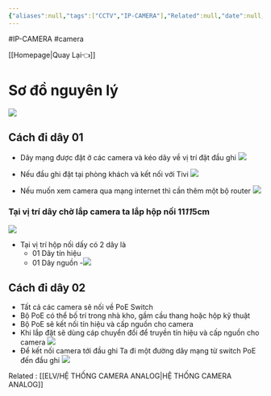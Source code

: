 ```yaml
---
{"aliases":null,"tags":["CCTV","IP-CAMERA"],"Related":null,"date":null,"URL":null,"Author":null,"dg-publish":true,"cover":null,"permalink":"/ELV/HỆ THỐNG CAMERA IP/","dgPassFrontmatter":true,"noteIcon":"2","created":"2024-01-09T15:42:48.173+07:00","updated":"2024-01-11T09:45:41.000+07:00"}
---
```


#IP-CAMERA  #camera

 [[Homepage\|Quay Lại👈]]

# Sơ đồ nguyên lý
![](https://i.imgur.com/gPQlr23.png)

## Cách đi dây 01
- Dây mạng được đặt ở các camera và kéo dây về vị trí đặt đầu ghi
![](https://i.imgur.com/32GETz9.png)

- Nếu đầu ghi đặt tại phòng khách và kết nối với Tivi
![](https://i.imgur.com/CrmbFul.png)
 - Nếu muốn xem camera qua mạng internet thì cần thêm một bộ router
 ![](https://i.imgur.com/RwrA8Bg.png)
### Tại vị trí dây chờ lắp camera ta lắp hộp nối 11*11*5cm
![](https://i.imgur.com/sIvp6Y8.png)
- Tại vị trí hộp nối dấy có 2 dây là 
	- 01 Dây tín hiệu
	- 01 Dây nguồn
	-![](https://i.imgur.com/8HFZtcq.png)
## Cách đi dây 02
 - Tất cả các camera sẽ nối về PoE Switch
 - Bộ PoE có thể bố trí trong nhà kho, gầm cầu thang hoặc hộp kỹ thuật
 - Bộ PoE sẽ kết nối tín hiệu và cấp nguồn cho camera
  - Khi lắp đặt sẽ dùng cáp chuyển đổi để truyền tín hiệu và cấp nguồn cho camera
  ![](https://i.imgur.com/8zkann9.png)
- Để kết nối camera tới đầu ghi Ta đi một đường dây mạng từ switch PoE đến đầu ghi
![](https://i.imgur.com/4Rj4Umn.png)


Related : [[ELV/HỆ THỐNG CAMERA ANALOG\|HỆ THỐNG CAMERA ANALOG]]
